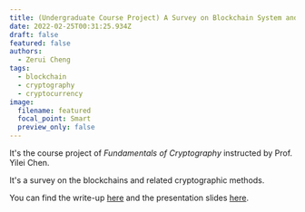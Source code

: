 ```yaml
---
title: (Undergraduate Course Project) A Survey on Blockchain System and Related Cryptographic Methods
date: 2022-02-25T00:31:25.934Z
draft: false
featured: false
authors:
  - Zerui Cheng
tags:
  - blockchain
  - cryptography
  - cryptocurrency
image:
  filename: featured
  focal_point: Smart
  preview_only: false
---
```

It's the course project of *Fundamentals of Cryptography* instructed by Prof. Yilei Chen.

 It's a survey on the blockchains and related cryptographic methods. 

You can find the write-up [here](https://zerui-cheng.com/uploads/survey-write-up.pdf) and the presentation slides [here](https://zerui-cheng.com/uploads/survey-slides.pdf).